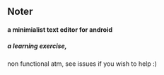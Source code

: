 ## Noter

#### a minimialist text editor for android
##### a learning exercise,
non functional atm, see issues if you wish to help :)
